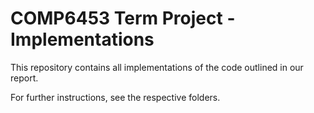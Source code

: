 # COMP6453 Term Project - Implementations

This repository contains all implementations of the code outlined in our report.

For further instructions, see the respective folders.
